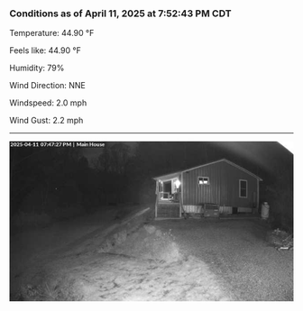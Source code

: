 ### Conditions as of April 11, 2025 at 7:52:43 PM CDT 

Temperature: 44.90 &deg;F

Feels like: 44.90 &deg;F

Humidity: 79%

Wind Direction: NNE

Windspeed: 2.0 mph

Wind Gust: 2.2 mph

---

<img src="./images/latest.jpeg"/>


